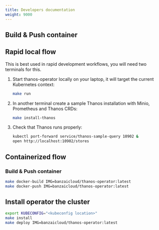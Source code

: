 ```yaml
---
title: Developers documentation
weight: 9000
---
```


## Build & Push container

## Rapid local flow

This is best used in rapid development workflows, you will need two terminals for this.

1. Start thanos-operator locally on your laptop, it will target the current Kubernetes context:

    ```bash
    make run
    ```

2. In another terminal create a sample Thanos installation with Minio, Prometheus and Thanos CRDs:

    ```bash
    make install-thanos
    ```

3. Check that Thanos runs properly:

    ```bash
    kubectl port-forward service/thanos-sample-query 10902 &
    open http://localhost:10902/stores
    ```

## Containerized flow

### Build & Push container

```bash
make docker-build IMG=banzaicloud/thanos-operator:latest
make docker-push IMG=banzaicloud/thanos-operator:latest
```

## Install operator the cluster

```bash
export KUBECONFIG="<kubeconfig location>"
make install
make deploy IMG=banzaicloud/thanos-operator:latest
```
